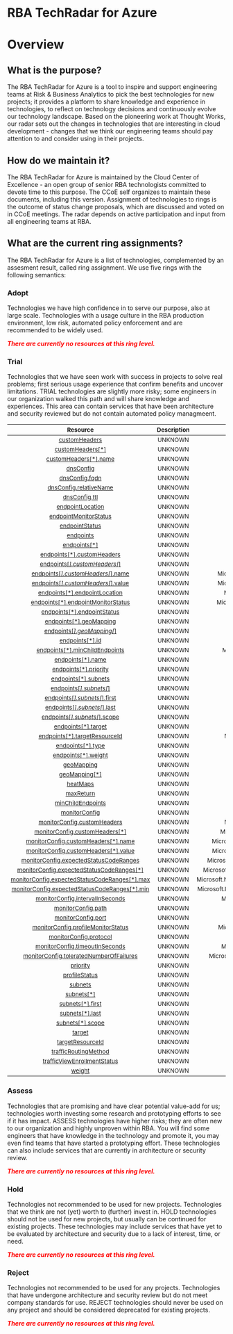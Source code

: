 
RBA TechRadar for Azure
=======================

# Overview

## What is the purpose?


The RBA TechRadar for Azure is a tool to inspire and support engineering teams at Risk & Business Analytics to pick the best technologies for new projects; it provides a platform to share knowledge and experience in technologies, to reflect on technology decisions and continuously evolve our technology landscape.  Based on the pioneering work at Thought Works, our radar sets out the changes in technologies that are interesting in cloud development - changes that we think our engineering teams should pay attention to and consider using in their projects.
## How do we maintain it?


The RBA TechRadar for Azure is maintained by the Cloud Center of Excellence - an open group of senior RBA technologists committed to devote time to this purpose.  The CCoE self organizes to maintain these documents, including this version.  Assignment of technologies to rings is the outcome of status change proposals, which are discussed and voted on in CCoE meetings.  The radar depends on active participation and input from all engineering teams at RBA.
## What are the current ring assignments?


The RBA TechRadar for Azure is a list of technologies, complemented by an assesment result, called ring assignment.  We use five rings with the following semantics:
### Adopt


Technologies we have high confidence in to serve our purpose, also at large scale.  Technologies with a usage culture in the RBA production environment, low risk, automated policy enforcement and are recommended to be widely used.  
  
***<font color="red"> There are currently no resources at this ring level. </font>***
### Trial


Technologies that we have seen work with success in projects to solve real problems;  first serious usage experience that confirm benefits and uncover limitations.  TRIAL technologies are slightly more risky; some engineers in our organization walked this path and will share knowledge and experiences.  This area can contain services that have been architecture and security reviewed but do not contain automated policy managmeent.  

|<sub>Resource</sub>|<sub>Description</sub>|<sub>Path</sub>|<sub>Status</sub>|
| :---: | :---: | :---: | :---: |
|<sub>[customHeaders](https://github.com/openrba/python-azure-techradar/tree/master/Microsoft.Network/trafficmanagerprofiles/customHeaders)</sub>|<sub>UNKNOWN</sub>|<sub>Microsoft.Network/trafficmanagerprofiles/customHeaders</sub>|<sub>TRIAL</sub>|
|<sub>[customHeaders[*]](https://github.com/openrba/python-azure-techradar/tree/master/Microsoft.Network/trafficmanagerprofiles/customHeaders[*])</sub>|<sub>UNKNOWN</sub>|<sub>Microsoft.Network/trafficmanagerprofiles/customHeaders[*]</sub>|<sub>TRIAL</sub>|
|<sub>[customHeaders[*].name](https://github.com/openrba/python-azure-techradar/tree/master/Microsoft.Network/trafficmanagerprofiles/customHeaders[*].name)</sub>|<sub>UNKNOWN</sub>|<sub>Microsoft.Network/trafficmanagerprofiles/customHeaders[*].name</sub>|<sub>TRIAL</sub>|
|<sub>[dnsConfig](https://github.com/openrba/python-azure-techradar/tree/master/Microsoft.Network/trafficmanagerprofiles/dnsConfig)</sub>|<sub>UNKNOWN</sub>|<sub>Microsoft.Network/trafficmanagerprofiles/dnsConfig</sub>|<sub>TRIAL</sub>|
|<sub>[dnsConfig.fqdn](https://github.com/openrba/python-azure-techradar/tree/master/Microsoft.Network/trafficmanagerprofiles/dnsConfig.fqdn)</sub>|<sub>UNKNOWN</sub>|<sub>Microsoft.Network/trafficmanagerprofiles/dnsConfig.fqdn</sub>|<sub>TRIAL</sub>|
|<sub>[dnsConfig.relativeName](https://github.com/openrba/python-azure-techradar/tree/master/Microsoft.Network/trafficmanagerprofiles/dnsConfig.relativeName)</sub>|<sub>UNKNOWN</sub>|<sub>Microsoft.Network/trafficmanagerprofiles/dnsConfig.relativeName</sub>|<sub>TRIAL</sub>|
|<sub>[dnsConfig.ttl](https://github.com/openrba/python-azure-techradar/tree/master/Microsoft.Network/trafficmanagerprofiles/dnsConfig.ttl)</sub>|<sub>UNKNOWN</sub>|<sub>Microsoft.Network/trafficmanagerprofiles/dnsConfig.ttl</sub>|<sub>TRIAL</sub>|
|<sub>[endpointLocation](https://github.com/openrba/python-azure-techradar/tree/master/Microsoft.Network/trafficmanagerprofiles/endpointLocation)</sub>|<sub>UNKNOWN</sub>|<sub>Microsoft.Network/trafficmanagerprofiles/endpointLocation</sub>|<sub>TRIAL</sub>|
|<sub>[endpointMonitorStatus](https://github.com/openrba/python-azure-techradar/tree/master/Microsoft.Network/trafficmanagerprofiles/endpointMonitorStatus)</sub>|<sub>UNKNOWN</sub>|<sub>Microsoft.Network/trafficmanagerprofiles/endpointMonitorStatus</sub>|<sub>TRIAL</sub>|
|<sub>[endpointStatus](https://github.com/openrba/python-azure-techradar/tree/master/Microsoft.Network/trafficmanagerprofiles/endpointStatus)</sub>|<sub>UNKNOWN</sub>|<sub>Microsoft.Network/trafficmanagerprofiles/endpointStatus</sub>|<sub>TRIAL</sub>|
|<sub>[endpoints](https://github.com/openrba/python-azure-techradar/tree/master/Microsoft.Network/trafficmanagerprofiles/endpoints)</sub>|<sub>UNKNOWN</sub>|<sub>Microsoft.Network/trafficmanagerprofiles/endpoints</sub>|<sub>TRIAL</sub>|
|<sub>[endpoints[*]](https://github.com/openrba/python-azure-techradar/tree/master/Microsoft.Network/trafficmanagerprofiles/endpoints[*])</sub>|<sub>UNKNOWN</sub>|<sub>Microsoft.Network/trafficmanagerprofiles/endpoints[*]</sub>|<sub>TRIAL</sub>|
|<sub>[endpoints[*].customHeaders](https://github.com/openrba/python-azure-techradar/tree/master/Microsoft.Network/trafficmanagerprofiles/endpoints[*].customHeaders)</sub>|<sub>UNKNOWN</sub>|<sub>Microsoft.Network/trafficmanagerprofiles/endpoints[*].customHeaders</sub>|<sub>TRIAL</sub>|
|<sub>[endpoints[*].customHeaders[*]](https://github.com/openrba/python-azure-techradar/tree/master/Microsoft.Network/trafficmanagerprofiles/endpoints[*].customHeaders[*])</sub>|<sub>UNKNOWN</sub>|<sub>Microsoft.Network/trafficmanagerprofiles/endpoints[*].customHeaders[*]</sub>|<sub>TRIAL</sub>|
|<sub>[endpoints[*].customHeaders[*].name](https://github.com/openrba/python-azure-techradar/tree/master/Microsoft.Network/trafficmanagerprofiles/endpoints[*].customHeaders[*].name)</sub>|<sub>UNKNOWN</sub>|<sub>Microsoft.Network/trafficmanagerprofiles/endpoints[*].customHeaders[*].name</sub>|<sub>TRIAL</sub>|
|<sub>[endpoints[*].customHeaders[*].value](https://github.com/openrba/python-azure-techradar/tree/master/Microsoft.Network/trafficmanagerprofiles/endpoints[*].customHeaders[*].value)</sub>|<sub>UNKNOWN</sub>|<sub>Microsoft.Network/trafficmanagerprofiles/endpoints[*].customHeaders[*].value</sub>|<sub>TRIAL</sub>|
|<sub>[endpoints[*].endpointLocation](https://github.com/openrba/python-azure-techradar/tree/master/Microsoft.Network/trafficmanagerprofiles/endpoints[*].endpointLocation)</sub>|<sub>UNKNOWN</sub>|<sub>Microsoft.Network/trafficmanagerprofiles/endpoints[*].endpointLocation</sub>|<sub>TRIAL</sub>|
|<sub>[endpoints[*].endpointMonitorStatus](https://github.com/openrba/python-azure-techradar/tree/master/Microsoft.Network/trafficmanagerprofiles/endpoints[*].endpointMonitorStatus)</sub>|<sub>UNKNOWN</sub>|<sub>Microsoft.Network/trafficmanagerprofiles/endpoints[*].endpointMonitorStatus</sub>|<sub>TRIAL</sub>|
|<sub>[endpoints[*].endpointStatus](https://github.com/openrba/python-azure-techradar/tree/master/Microsoft.Network/trafficmanagerprofiles/endpoints[*].endpointStatus)</sub>|<sub>UNKNOWN</sub>|<sub>Microsoft.Network/trafficmanagerprofiles/endpoints[*].endpointStatus</sub>|<sub>TRIAL</sub>|
|<sub>[endpoints[*].geoMapping](https://github.com/openrba/python-azure-techradar/tree/master/Microsoft.Network/trafficmanagerprofiles/endpoints[*].geoMapping)</sub>|<sub>UNKNOWN</sub>|<sub>Microsoft.Network/trafficmanagerprofiles/endpoints[*].geoMapping</sub>|<sub>TRIAL</sub>|
|<sub>[endpoints[*].geoMapping[*]](https://github.com/openrba/python-azure-techradar/tree/master/Microsoft.Network/trafficmanagerprofiles/endpoints[*].geoMapping[*])</sub>|<sub>UNKNOWN</sub>|<sub>Microsoft.Network/trafficmanagerprofiles/endpoints[*].geoMapping[*]</sub>|<sub>TRIAL</sub>|
|<sub>[endpoints[*].id](https://github.com/openrba/python-azure-techradar/tree/master/Microsoft.Network/trafficmanagerprofiles/endpoints[*].id)</sub>|<sub>UNKNOWN</sub>|<sub>Microsoft.Network/trafficmanagerprofiles/endpoints[*].id</sub>|<sub>TRIAL</sub>|
|<sub>[endpoints[*].minChildEndpoints](https://github.com/openrba/python-azure-techradar/tree/master/Microsoft.Network/trafficmanagerprofiles/endpoints[*].minChildEndpoints)</sub>|<sub>UNKNOWN</sub>|<sub>Microsoft.Network/trafficmanagerprofiles/endpoints[*].minChildEndpoints</sub>|<sub>TRIAL</sub>|
|<sub>[endpoints[*].name](https://github.com/openrba/python-azure-techradar/tree/master/Microsoft.Network/trafficmanagerprofiles/endpoints[*].name)</sub>|<sub>UNKNOWN</sub>|<sub>Microsoft.Network/trafficmanagerprofiles/endpoints[*].name</sub>|<sub>TRIAL</sub>|
|<sub>[endpoints[*].priority](https://github.com/openrba/python-azure-techradar/tree/master/Microsoft.Network/trafficmanagerprofiles/endpoints[*].priority)</sub>|<sub>UNKNOWN</sub>|<sub>Microsoft.Network/trafficmanagerprofiles/endpoints[*].priority</sub>|<sub>TRIAL</sub>|
|<sub>[endpoints[*].subnets](https://github.com/openrba/python-azure-techradar/tree/master/Microsoft.Network/trafficmanagerprofiles/endpoints[*].subnets)</sub>|<sub>UNKNOWN</sub>|<sub>Microsoft.Network/trafficmanagerprofiles/endpoints[*].subnets</sub>|<sub>TRIAL</sub>|
|<sub>[endpoints[*].subnets[*]](https://github.com/openrba/python-azure-techradar/tree/master/Microsoft.Network/trafficmanagerprofiles/endpoints[*].subnets[*])</sub>|<sub>UNKNOWN</sub>|<sub>Microsoft.Network/trafficmanagerprofiles/endpoints[*].subnets[*]</sub>|<sub>TRIAL</sub>|
|<sub>[endpoints[*].subnets[*].first](https://github.com/openrba/python-azure-techradar/tree/master/Microsoft.Network/trafficmanagerprofiles/endpoints[*].subnets[*].first)</sub>|<sub>UNKNOWN</sub>|<sub>Microsoft.Network/trafficmanagerprofiles/endpoints[*].subnets[*].first</sub>|<sub>TRIAL</sub>|
|<sub>[endpoints[*].subnets[*].last](https://github.com/openrba/python-azure-techradar/tree/master/Microsoft.Network/trafficmanagerprofiles/endpoints[*].subnets[*].last)</sub>|<sub>UNKNOWN</sub>|<sub>Microsoft.Network/trafficmanagerprofiles/endpoints[*].subnets[*].last</sub>|<sub>TRIAL</sub>|
|<sub>[endpoints[*].subnets[*].scope](https://github.com/openrba/python-azure-techradar/tree/master/Microsoft.Network/trafficmanagerprofiles/endpoints[*].subnets[*].scope)</sub>|<sub>UNKNOWN</sub>|<sub>Microsoft.Network/trafficmanagerprofiles/endpoints[*].subnets[*].scope</sub>|<sub>TRIAL</sub>|
|<sub>[endpoints[*].target](https://github.com/openrba/python-azure-techradar/tree/master/Microsoft.Network/trafficmanagerprofiles/endpoints[*].target)</sub>|<sub>UNKNOWN</sub>|<sub>Microsoft.Network/trafficmanagerprofiles/endpoints[*].target</sub>|<sub>TRIAL</sub>|
|<sub>[endpoints[*].targetResourceId](https://github.com/openrba/python-azure-techradar/tree/master/Microsoft.Network/trafficmanagerprofiles/endpoints[*].targetResourceId)</sub>|<sub>UNKNOWN</sub>|<sub>Microsoft.Network/trafficmanagerprofiles/endpoints[*].targetResourceId</sub>|<sub>TRIAL</sub>|
|<sub>[endpoints[*].type](https://github.com/openrba/python-azure-techradar/tree/master/Microsoft.Network/trafficmanagerprofiles/endpoints[*].type)</sub>|<sub>UNKNOWN</sub>|<sub>Microsoft.Network/trafficmanagerprofiles/endpoints[*].type</sub>|<sub>TRIAL</sub>|
|<sub>[endpoints[*].weight](https://github.com/openrba/python-azure-techradar/tree/master/Microsoft.Network/trafficmanagerprofiles/endpoints[*].weight)</sub>|<sub>UNKNOWN</sub>|<sub>Microsoft.Network/trafficmanagerprofiles/endpoints[*].weight</sub>|<sub>TRIAL</sub>|
|<sub>[geoMapping](https://github.com/openrba/python-azure-techradar/tree/master/Microsoft.Network/trafficmanagerprofiles/geoMapping)</sub>|<sub>UNKNOWN</sub>|<sub>Microsoft.Network/trafficmanagerprofiles/geoMapping</sub>|<sub>TRIAL</sub>|
|<sub>[geoMapping[*]](https://github.com/openrba/python-azure-techradar/tree/master/Microsoft.Network/trafficmanagerprofiles/geoMapping[*])</sub>|<sub>UNKNOWN</sub>|<sub>Microsoft.Network/trafficmanagerprofiles/geoMapping[*]</sub>|<sub>TRIAL</sub>|
|<sub>[heatMaps](https://github.com/openrba/python-azure-techradar/tree/master/Microsoft.Network/trafficmanagerprofiles/heatMaps)</sub>|<sub>UNKNOWN</sub>|<sub>Microsoft.Network/trafficmanagerprofiles/heatMaps</sub>|<sub>TRIAL</sub>|
|<sub>[maxReturn](https://github.com/openrba/python-azure-techradar/tree/master/Microsoft.Network/trafficmanagerprofiles/maxReturn)</sub>|<sub>UNKNOWN</sub>|<sub>Microsoft.Network/trafficmanagerprofiles/maxReturn</sub>|<sub>TRIAL</sub>|
|<sub>[minChildEndpoints](https://github.com/openrba/python-azure-techradar/tree/master/Microsoft.Network/trafficmanagerprofiles/minChildEndpoints)</sub>|<sub>UNKNOWN</sub>|<sub>Microsoft.Network/trafficmanagerprofiles/minChildEndpoints</sub>|<sub>TRIAL</sub>|
|<sub>[monitorConfig](https://github.com/openrba/python-azure-techradar/tree/master/Microsoft.Network/trafficmanagerprofiles/monitorConfig)</sub>|<sub>UNKNOWN</sub>|<sub>Microsoft.Network/trafficmanagerprofiles/monitorConfig</sub>|<sub>TRIAL</sub>|
|<sub>[monitorConfig.customHeaders](https://github.com/openrba/python-azure-techradar/tree/master/Microsoft.Network/trafficmanagerprofiles/monitorConfig.customHeaders)</sub>|<sub>UNKNOWN</sub>|<sub>Microsoft.Network/trafficmanagerprofiles/monitorConfig.customHeaders</sub>|<sub>TRIAL</sub>|
|<sub>[monitorConfig.customHeaders[*]](https://github.com/openrba/python-azure-techradar/tree/master/Microsoft.Network/trafficmanagerprofiles/monitorConfig.customHeaders[*])</sub>|<sub>UNKNOWN</sub>|<sub>Microsoft.Network/trafficmanagerprofiles/monitorConfig.customHeaders[*]</sub>|<sub>TRIAL</sub>|
|<sub>[monitorConfig.customHeaders[*].name](https://github.com/openrba/python-azure-techradar/tree/master/Microsoft.Network/trafficmanagerprofiles/monitorConfig.customHeaders[*].name)</sub>|<sub>UNKNOWN</sub>|<sub>Microsoft.Network/trafficmanagerprofiles/monitorConfig.customHeaders[*].name</sub>|<sub>TRIAL</sub>|
|<sub>[monitorConfig.customHeaders[*].value](https://github.com/openrba/python-azure-techradar/tree/master/Microsoft.Network/trafficmanagerprofiles/monitorConfig.customHeaders[*].value)</sub>|<sub>UNKNOWN</sub>|<sub>Microsoft.Network/trafficmanagerprofiles/monitorConfig.customHeaders[*].value</sub>|<sub>TRIAL</sub>|
|<sub>[monitorConfig.expectedStatusCodeRanges](https://github.com/openrba/python-azure-techradar/tree/master/Microsoft.Network/trafficmanagerprofiles/monitorConfig.expectedStatusCodeRanges)</sub>|<sub>UNKNOWN</sub>|<sub>Microsoft.Network/trafficmanagerprofiles/monitorConfig.expectedStatusCodeRanges</sub>|<sub>TRIAL</sub>|
|<sub>[monitorConfig.expectedStatusCodeRanges[*]](https://github.com/openrba/python-azure-techradar/tree/master/Microsoft.Network/trafficmanagerprofiles/monitorConfig.expectedStatusCodeRanges[*])</sub>|<sub>UNKNOWN</sub>|<sub>Microsoft.Network/trafficmanagerprofiles/monitorConfig.expectedStatusCodeRanges[*]</sub>|<sub>TRIAL</sub>|
|<sub>[monitorConfig.expectedStatusCodeRanges[*].max](https://github.com/openrba/python-azure-techradar/tree/master/Microsoft.Network/trafficmanagerprofiles/monitorConfig.expectedStatusCodeRanges[*].max)</sub>|<sub>UNKNOWN</sub>|<sub>Microsoft.Network/trafficmanagerprofiles/monitorConfig.expectedStatusCodeRanges[*].max</sub>|<sub>TRIAL</sub>|
|<sub>[monitorConfig.expectedStatusCodeRanges[*].min](https://github.com/openrba/python-azure-techradar/tree/master/Microsoft.Network/trafficmanagerprofiles/monitorConfig.expectedStatusCodeRanges[*].min)</sub>|<sub>UNKNOWN</sub>|<sub>Microsoft.Network/trafficmanagerprofiles/monitorConfig.expectedStatusCodeRanges[*].min</sub>|<sub>TRIAL</sub>|
|<sub>[monitorConfig.intervalInSeconds](https://github.com/openrba/python-azure-techradar/tree/master/Microsoft.Network/trafficmanagerprofiles/monitorConfig.intervalInSeconds)</sub>|<sub>UNKNOWN</sub>|<sub>Microsoft.Network/trafficmanagerprofiles/monitorConfig.intervalInSeconds</sub>|<sub>TRIAL</sub>|
|<sub>[monitorConfig.path](https://github.com/openrba/python-azure-techradar/tree/master/Microsoft.Network/trafficmanagerprofiles/monitorConfig.path)</sub>|<sub>UNKNOWN</sub>|<sub>Microsoft.Network/trafficmanagerprofiles/monitorConfig.path</sub>|<sub>TRIAL</sub>|
|<sub>[monitorConfig.port](https://github.com/openrba/python-azure-techradar/tree/master/Microsoft.Network/trafficmanagerprofiles/monitorConfig.port)</sub>|<sub>UNKNOWN</sub>|<sub>Microsoft.Network/trafficmanagerprofiles/monitorConfig.port</sub>|<sub>TRIAL</sub>|
|<sub>[monitorConfig.profileMonitorStatus](https://github.com/openrba/python-azure-techradar/tree/master/Microsoft.Network/trafficmanagerprofiles/monitorConfig.profileMonitorStatus)</sub>|<sub>UNKNOWN</sub>|<sub>Microsoft.Network/trafficmanagerprofiles/monitorConfig.profileMonitorStatus</sub>|<sub>TRIAL</sub>|
|<sub>[monitorConfig.protocol](https://github.com/openrba/python-azure-techradar/tree/master/Microsoft.Network/trafficmanagerprofiles/monitorConfig.protocol)</sub>|<sub>UNKNOWN</sub>|<sub>Microsoft.Network/trafficmanagerprofiles/monitorConfig.protocol</sub>|<sub>TRIAL</sub>|
|<sub>[monitorConfig.timeoutInSeconds](https://github.com/openrba/python-azure-techradar/tree/master/Microsoft.Network/trafficmanagerprofiles/monitorConfig.timeoutInSeconds)</sub>|<sub>UNKNOWN</sub>|<sub>Microsoft.Network/trafficmanagerprofiles/monitorConfig.timeoutInSeconds</sub>|<sub>TRIAL</sub>|
|<sub>[monitorConfig.toleratedNumberOfFailures](https://github.com/openrba/python-azure-techradar/tree/master/Microsoft.Network/trafficmanagerprofiles/monitorConfig.toleratedNumberOfFailures)</sub>|<sub>UNKNOWN</sub>|<sub>Microsoft.Network/trafficmanagerprofiles/monitorConfig.toleratedNumberOfFailures</sub>|<sub>TRIAL</sub>|
|<sub>[priority](https://github.com/openrba/python-azure-techradar/tree/master/Microsoft.Network/trafficmanagerprofiles/priority)</sub>|<sub>UNKNOWN</sub>|<sub>Microsoft.Network/trafficmanagerprofiles/priority</sub>|<sub>TRIAL</sub>|
|<sub>[profileStatus](https://github.com/openrba/python-azure-techradar/tree/master/Microsoft.Network/trafficmanagerprofiles/profileStatus)</sub>|<sub>UNKNOWN</sub>|<sub>Microsoft.Network/trafficmanagerprofiles/profileStatus</sub>|<sub>TRIAL</sub>|
|<sub>[subnets](https://github.com/openrba/python-azure-techradar/tree/master/Microsoft.Network/trafficmanagerprofiles/subnets)</sub>|<sub>UNKNOWN</sub>|<sub>Microsoft.Network/trafficmanagerprofiles/subnets</sub>|<sub>TRIAL</sub>|
|<sub>[subnets[*]](https://github.com/openrba/python-azure-techradar/tree/master/Microsoft.Network/trafficmanagerprofiles/subnets[*])</sub>|<sub>UNKNOWN</sub>|<sub>Microsoft.Network/trafficmanagerprofiles/subnets[*]</sub>|<sub>TRIAL</sub>|
|<sub>[subnets[*].first](https://github.com/openrba/python-azure-techradar/tree/master/Microsoft.Network/trafficmanagerprofiles/subnets[*].first)</sub>|<sub>UNKNOWN</sub>|<sub>Microsoft.Network/trafficmanagerprofiles/subnets[*].first</sub>|<sub>TRIAL</sub>|
|<sub>[subnets[*].last](https://github.com/openrba/python-azure-techradar/tree/master/Microsoft.Network/trafficmanagerprofiles/subnets[*].last)</sub>|<sub>UNKNOWN</sub>|<sub>Microsoft.Network/trafficmanagerprofiles/subnets[*].last</sub>|<sub>TRIAL</sub>|
|<sub>[subnets[*].scope](https://github.com/openrba/python-azure-techradar/tree/master/Microsoft.Network/trafficmanagerprofiles/subnets[*].scope)</sub>|<sub>UNKNOWN</sub>|<sub>Microsoft.Network/trafficmanagerprofiles/subnets[*].scope</sub>|<sub>TRIAL</sub>|
|<sub>[target](https://github.com/openrba/python-azure-techradar/tree/master/Microsoft.Network/trafficmanagerprofiles/target)</sub>|<sub>UNKNOWN</sub>|<sub>Microsoft.Network/trafficmanagerprofiles/target</sub>|<sub>TRIAL</sub>|
|<sub>[targetResourceId](https://github.com/openrba/python-azure-techradar/tree/master/Microsoft.Network/trafficmanagerprofiles/targetResourceId)</sub>|<sub>UNKNOWN</sub>|<sub>Microsoft.Network/trafficmanagerprofiles/targetResourceId</sub>|<sub>TRIAL</sub>|
|<sub>[trafficRoutingMethod](https://github.com/openrba/python-azure-techradar/tree/master/Microsoft.Network/trafficmanagerprofiles/trafficRoutingMethod)</sub>|<sub>UNKNOWN</sub>|<sub>Microsoft.Network/trafficmanagerprofiles/trafficRoutingMethod</sub>|<sub>TRIAL</sub>|
|<sub>[trafficViewEnrollmentStatus](https://github.com/openrba/python-azure-techradar/tree/master/Microsoft.Network/trafficmanagerprofiles/trafficViewEnrollmentStatus)</sub>|<sub>UNKNOWN</sub>|<sub>Microsoft.Network/trafficmanagerprofiles/trafficViewEnrollmentStatus</sub>|<sub>TRIAL</sub>|
|<sub>[weight](https://github.com/openrba/python-azure-techradar/tree/master/Microsoft.Network/trafficmanagerprofiles/weight)</sub>|<sub>UNKNOWN</sub>|<sub>Microsoft.Network/trafficmanagerprofiles/weight</sub>|<sub>TRIAL</sub>|

### Assess


Technologies that are promising and have clear potential value-add for us; technologies worth investing some research and prototyping efforts to see if it has impact.  ASSESS technologies have higher risks;  they are often new to our organization and highly unproven within RBA.  You will find some engineers that have knowledge in the technology and promote it, you may even find teams that have started a prototyping effort.  These technologies can also include services that are currently in architecture or security review.  
  
***<font color="red"> There are currently no resources at this ring level. </font>***
### Hold


Technologies not recommended to be used for new projects. Technologies that we think are not (yet) worth to (further) invest in.  HOLD technologies should not be used for new projects, but usually can be continued for existing projects.  These technologies may include services that have yet to be evaluated by architecture and security due to a lack of interest, time, or need.  
  
***<font color="red"> There are currently no resources at this ring level. </font>***
### Reject


Technologies not recommended to be used for any projects. Technologies that have undergone architecture and security review but do not meet company standards for use.  REJECT technologies should never be used on any project and should be considered deprecated for existing projects.  
  
***<font color="red"> There are currently no resources at this ring level. </font>***